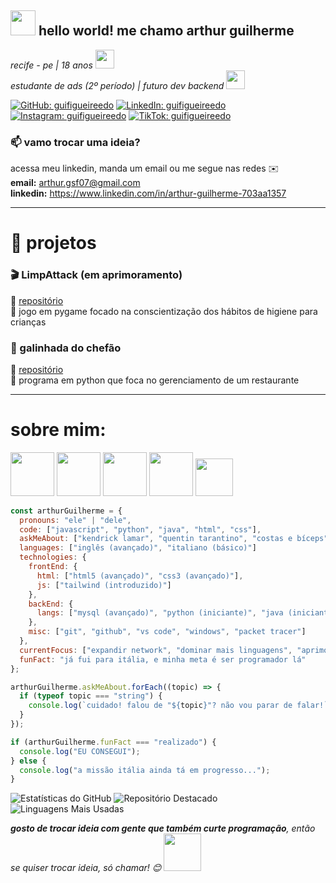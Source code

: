 <h2><img src="https://emojis.slackmojis.com/emojis/images/1687434009/66750/nerd_cat.png?1687434009" width="40"/> hello world! me chamo arthur guilherme</h2>
<!-- <img align='right' src="https://media.giphy.com/media/M9gbBd9nbDrOTu1Mqx/giphy.gif" width="230"> -->
<p><em>recife - pe | 18 anos <img src="https://emojis.slackmojis.com/emojis/images/1643517236/32742/umbreon.gif?1643517236" width="30"> 
</em><br><em>estudante de ads (2º período) | futuro dev backend <img src="https://emojis.slackmojis.com/emojis/images/1643515705/17301/computer.gif?1643515705" width="30"> 
</em></p>

[![GitHub: guifigueireedo](https://img.shields.io/badge/GitHub-100000?style=flat-square&logo=github&logoColor=white)](https://github.com/guifigueireedo)
[![LinkedIn: guifigueireedo](https://img.shields.io/badge/LinkedIn-0A66C2?style=flat-square&logo=linkedin&logoColor=white)](https://www.linkedin.com/in/arthur-guilherme-703aa1357)
[![Instagram: guifigueireedo](https://img.shields.io/badge/Instagram-E4405F?style=flat-square&logo=instagram&logoColor=white)](https://instagram.com/guifigueireedo)
[![TikTok: guifigueireedo](https://img.shields.io/badge/TikTok-010101?style=flat-square&logo=tiktok&logoColor=white)](https://www.tiktok.com/@art.dev0)
<!-- [![Site Pessoal](https://img.shields.io/badge/Site-Pessoal-46a2f1.svg?&style=flat-square&logo=Google-Chrome&logoColor=white)](https://seusite.com) -->

### 📫 vamo trocar uma ideia?

acessa meu linkedin, manda um email ou me segue nas redes ✉️  
**email:** arthur.gsf07@gmail.com  
**linkedin:** https://www.linkedin.com/in/arthur-guilherme-703aa1357

---

# 🧩 projetos

### 🎬 LimpAttack (em aprimoramento)
🔗 [repositório](https://github.com/guifigueireedo/limpattack)  
📝 jogo em pygame focado na conscientização dos hábitos de higiene para crianças

### 🧠 galinhada do chefão
🔗 [repositório](https://github.com/guifigueireedo/galinhada-do-chefao)  
📝 programa em python que foca no gerenciamento de um restaurante

---

# sobre mim:
<img src="https://emojis.slackmojis.com/emojis/images/1643778704/51863/movie.gif?1643778704" width="70"> <img src="https://emojis.slackmojis.com/emojis/images/1739312288/114264/kendrick-say-drake.gif?1739312288" width="70"> <img src="https://emojis.slackmojis.com/emojis/images/1643515847/18624/lift_weights.gif?1643515847" width="70"> <img src="https://emojis.slackmojis.com/emojis/images/1643509984/45564/inter.png?1643509984" width="70"> <img src="https://emojis.slackmojis.com/emojis/images/1722597389/95624/sport-club-recife.png?1722597389" width="60">

```javascript
const arthurGuilherme = {
  pronouns: "ele" | "dele",
  code: ["javascript", "python", "java", "html", "css"],
  askMeAbout: ["kendrick lamar", "quentin tarantino", "costas e bíceps", "sport recife e internazionale milano"],
  languages: ["inglês (avançado)", "italiano (básico)"]
  technologies: {
    frontEnd: {
      html: ["html5 (avançado)", "css3 (avançado)"],
      js: ["tailwind (introduzido)"]
    },
    backEnd: {
      langs: ["mysql (avançado)", "python (iniciante)", "java (iniciante)"]
    },
    misc: ["git", "github", "vs code", "windows", "packet tracer"]
  },
  currentFocus: ["expandir network", "dominar mais linguagens", "aprimorar lógica de programação"],
  funFact: "já fui para itália, e minha meta é ser programador lá"
};

arthurGuilherme.askMeAbout.forEach((topic) => {
  if (typeof topic === "string") {
    console.log(`cuidado! falou de "${topic}"? não vou parar de falar!`);
  }
});

if (arthurGuilherme.funFact === "realizado") {
  console.log("EU CONSEGUI");
} else {
  console.log("a missão itália ainda tá em progresso...");
}
```

![Estatísticas do GitHub](https://github-readme-stats.vercel.app/api?username=guifigueireedo&show_icons=true&theme=dracula)
![Repositório Destacado](https://github-readme-stats.vercel.app/api/pin/?username=guifigueireedo&repo=limpattack&theme=dracula)
![Linguagens Mais Usadas](https://github-readme-stats.vercel.app/api/top-langs/?username=guifigueireedo&layout=compact&theme=dracula)

<em><b>gosto de trocar ideia com gente que também curte programação</b>, então se quiser trocar ideia, só chamar! 😊</em> <img src="https://emojis.slackmojis.com/emojis/images/1720680363/94596/cat-high-five.gif?1720680363" width="60">
